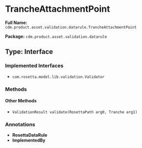 # TrancheAttachmentPoint

**Full Name:** `cdm.product.asset.validation.datarule.TrancheAttachmentPoint`

**Package:** `cdm.product.asset.validation.datarule`

## Type: Interface

### Implemented Interfaces

- `com.rosetta.model.lib.validation.Validator`

### Methods

#### Other Methods

- `ValidationResult validate(RosettaPath arg0, Tranche arg1)`

### Annotations

- **RosettaDataRule**
- **ImplementedBy**

